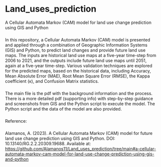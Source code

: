 # Land_uses_prediction
A Cellular Automata Markov (CAM) model for land use change prediction using GIS and Python
###
In this repository, a Cellular Automata Markov (CAM) model is presented and applied through a combination of Geographic Information Systems (GIS) and Python, 
to predict land changes and provide future land use maps.
The inputs are historical land use maps at a five-year time-step from 2006 to 2021, and the outputs include future land use maps until 2051, again at a five-year time-step.
Various validation techniques are explored for the predicted maps, based on the historical data, including Accuracy, Mean Absolute Error (MAE), Root Mean Square Error (RMSE), 
the Kappa coefficient (κ), and Confusion Matrix statistics. 
###
The main file is the pdf with the background information and the process. 
There is a more detailed pdf (supporting info) with step-by-step guidance and screenshots from GIS and the Python script to execute the model.
The Python script and the data of the model are also provided.
###
Reference:
###
Alamanos, A. (2023). A Cellular Automata Markov (CAM) model for future land use change prediction using GIS and Python. DOI: 10.13140/RG.2.2.20309.19688. Available at: https://github.com/Alamanos11/Land_uses_prediction/tree/main#a-cellular-automata-markov-cam-model-for-land-use-change-prediction-using-gis-and-python
